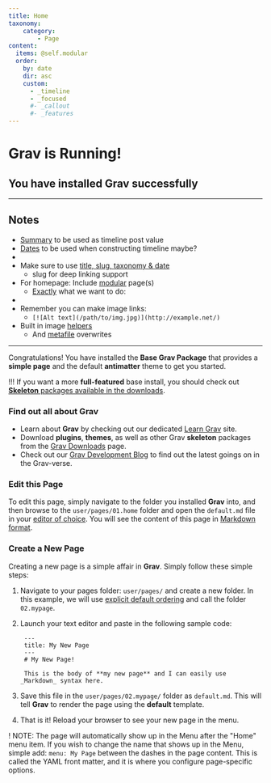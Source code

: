 ```yaml
---
title: Home
taxonomy:
    category:
        - Page
content:
  items: @self.modular
  order:
    by: date
    dir: asc
    custom:
      - _timeline
      - _focused
      #- _callout
      #- _features
---
```


# Grav is Running!
## You have installed **Grav** successfully

---
## Notes

- [Summary](http://127.0.0.1:8080/content/content-pages#summary-size-and-separator) to be used as timeline post value
- [Dates](http://127.0.0.1:8080/content/content-pages#finding-other-pages) to be used when constructing timeline maybe?
- &nbsp;
- Make sure to use [title, slug, taxonomy &amp; date](http://127.0.0.1:8080/content/headers)
  - slug for deep linking support
- For homepage: Include [modular](http://127.0.0.1:8080/content/headers#collection-of-modular-children) page(s)
  - [Exactly](http://127.0.0.1:8080/content/modular#modular-pages) what we want to do:
- &nbsp;
- Remember you can make image links:
  - `[![Alt text](/path/to/img.jpg)](http://example.net/)`
- Built in image [helpers](http://127.0.0.1:8080/content/media#actions)
  - And [metafile](http://127.0.0.1:8080/content/media#metafiles) overwrites

---

Congratulations! You have installed the **Base Grav Package** that provides a **simple page** and the default **antimatter** theme to get you started.

!!! If you want a more **full-featured** base install, you should check out [**Skeleton** packages available in the downloads](http://getgrav.org/downloads).

### Find out all about Grav

* Learn about **Grav** by checking out our dedicated [Learn Grav](http://learn.getgrav.org) site.
* Download **plugins**, **themes**, as well as other Grav **skeleton** packages from the [Grav Downloads](http://getgrav.org/downloads) page.
* Check out our [Grav Development Blog](http://getgrav.org/blog) to find out the latest goings on in the Grav-verse.

### Edit this Page

To edit this page, simply navigate to the folder you installed **Grav** into, and then browse to the `user/pages/01.home` folder and open the `default.md` file in your [editor of choice](http://learn.getgrav.org/basics/requirements).  You will see the content of this page in [Markdown format](http://learn.getgrav.org/content/markdown).

### Create a New Page

Creating a new page is a simple affair in **Grav**.  Simply follow these simple steps:

1. Navigate to your pages folder: `user/pages/` and create a new folder.  In this example, we will use [explicit default ordering](http://learn.getgrav.org/content/content-pages) and call the folder `02.mypage`.
2. Launch your text editor and paste in the following sample code:

        ---
        title: My New Page
        ---
        # My New Page!

        This is the body of **my new page** and I can easily use _Markdown_ syntax here.

3. Save this file in the `user/pages/02.mypage/` folder as `default.md`. This will tell **Grav** to render the page using the **default** template.
4. That is it! Reload your browser to see your new page in the menu.

! NOTE: The page will automatically show up in the Menu after the "Home" menu item. If you wish to change the name that shows up in the Menu, simple add: `menu: My Page` between the dashes in the page content. This is called the YAML front matter, and it is where you configure page-specific options.
